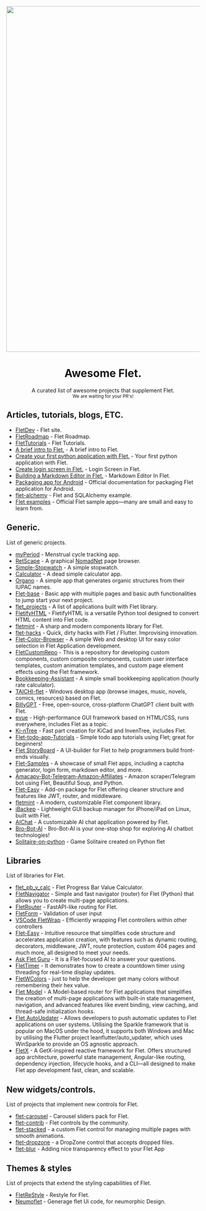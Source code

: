 <p align="center"><img src="banner_wide.png" width=900></p>

<h1 align="center">Awesome Flet.</h1>
<p align="center">A curated list of awesome projects that supplement Flet.<br><small>We are waiting for your PR's!</small></p>

<h2>Articles, tutorials, blogs, ETC.</h2>

- [FletDev](https://flet.dev) - Flet site.
- [FletRoadmap](https://flet.dev/roadmap/) - Flet Roadmap.
- [FletTutorials](https://flet.dev/docs/tutorials/) - Flet Tutorials.
- [A brief intro to Flet.](https://hackernoon.com/a-brief-intro-to-flet-building-flutter-apps-with-python) - A brief intro to Flet.
- [Create your first python application with Flet.](https://www.youtube.com/watch?v=-mZP91Y3naY) - Your first python application with Flet.
- [Create login screen in Flet.](https://www.youtube.com/watch?v=YWUM1Yx79mE) - Login Screen in Flet.
- [Building a Markdown Editor in Flet.](https://betterprogramming.pub/building-a-markdown-editor-previewer-with-flet-7d9b06d6dc4b) - Markdown Editor In Flet.
- [Packaging app for Android](https://flet.dev/docs/publish/android/) - Official documentation for packaging Flet application for Android.
- [flet-alchemy](https://github.com/nbilbo/flet-alchemy/tree/master) - Flet and SQLAlchemy example.
- [Flet examples](https://github.com/flet-dev/examples) - Official Flet sample apps—many are small and easy to learn from.

<h2>Generic.</h2>
<p>List of generic projects.</p>

- [myPeriod](https://codeberg.org/etux/myPeriod) - Menstrual cycle tracking app.
- [RetScape](https://codeberg.org/etux/RetScape) - A graphical [NomadNet](https://github.com/markqvist/NomadNet) page browser.
- [Simple-Stopwatch](https://github.com/taaaf11/Simple-Stopwatch) - A simple stopwatch.
- [Calculator](https://github.com/taaaf11/Calculator) - A dead simple calculator app.
- [Organo](https://github.com/Benitmulindwa/organo) - A simple app that generates organic structures from their IUPAC names.
- [Flet-base](https://github.com/TonyXdZ/flet-base) - Basic app with multiple pages and basic auth functionalities to jump start your next project.
- [flet_projects](https://github.com/LineIndent/flet_projects) - A list of applications built with Flet library.
- [FletifyHTML](https://github.com/Benitmulindwa/FletifyHTML) - FletifyHTML is a versatile Python tool designed to convert HTML content into Flet code.
- [fletmint](https://github.com/Bbalduzz/fletmint) - A sharp and modern components library for Flet.
- [flet-hacks](https://github.com/hololeo/flet-hacks) - Quick, dirty hacks with Flet / Flutter. Improvising innovation.
- [Flet-Color-Browser](https://github.com/ndonkoHenri/Flet-Color-Browser) - A simple Web and desktop UI for easy color selection in Flet Application development.
- [FletCustomRepo](https://github.com/LegendaryPistachio/FletCustomRepo) - This is a repository for developing custom components, custom composite components, custom user interface templates, custom animation templates, and custom page element effects using the Flet framework.
- [Bookkeeping-Assistant](https://github.com/jmzdd/Bookkeeping-Assistant) - A simple small bookkeeping application (hourly rate calculator).
- [TAICHI-flet](https://github.com/moshstudio/TAICHI-flet) - Windows desktop app (browse images, music, novels, comics, resources) based on Flet.
- [BillyGPT](https://github.com/B1lli/BillyGPT) - Free, open-source, cross-platform ChatGPT client built with Flet.
- [evue](https://github.com/scriptiot/evue) - High-performance GUI framework based on HTML/CSS, runs everywhere, includes Flet as a topic.
- [Ki-nTree](https://github.com/sparkmicro/Ki-nTree) - Fast part creation for KiCad and InvenTree, includes Flet.
- [Flet-todo-app-Tutorials](https://github.com/1Mr-Newton/Flet-todo-app-Tutorials) - Simple todo app tutorials using Flet; great for beginners!
- [Flet StoryBoard](https://github.com/SKbarbon/Flet_StoryBoard) - A UI-builder for Flet to help programmers build front-ends visually.
- [Flet-Samples](https://github.com/ndonkoHenri/Flet-Samples) - A showcase of small Flet apps, including a captcha generator, login form, markdown editor, and more.
- [Amacapy-Bot-Telegram-Amazon-Affiliates](https://github.com/sulasoft/Amacapy-Bot-Telegram-Amazon-Affiliates) - Amazon scraper/Telegram bot using Flet, Beautiful Soup, and Python.
- [Flet-Easy](https://github.com/Daxexs/flet-easy) - Add-on package for Flet offering cleaner structure and features like JWT, router, and middleware.
- [fletmint](https://github.com/Bbalduzz/fletmint) - A modern, customizable Flet component library.
- [iBackep](https://github.com/redromnon/iBackep) - Lightweight GUI backup manager for iPhone/iPad on Linux, built with Flet.
- [AIChat](https://github.com/Hayashi-Yudai/aichat) - A customizable AI chat application powered by Flet.
- [Bro-Bot-AI](https://github.com/UnnatMalik/CHAT-BOT) - Bro-Bot-AI is your one-stop shop for exploring AI chatbot technologies!
- [Solitaire-on-python](https://github.com/makhmud-dev/Solitaire-on-python) - Game Solitaire created on Python flet

<h2>Libraries</h2>
<p>List of libraries for Flet.</p>

- [flet_pb_v_calc](https://github.com/xzripper/flet_pb_v_calc) - Flet Progress Bar Value Calculator.
- [FletNavigator](https://github.com/xzripper/flet_navigator) - Simple and fast navigator (router) for Flet (Python) that allows you to create multi-page applications.
- [FletRouter](https://github.com/50Bytes-dev/flet-router) - FastAPI-like routing for Flet.
- [FletForm](https://github.com/50Bytes-dev/flet-form) - Validation of user input
- [VSCode FletWrap](https://github.com/50Bytes-dev/vscode-flet-wrap) - Efficiently wrapping Flet controllers within other controllers
- [Flet-Easy](https://github.com/Daxexs/flet-easy) - Intuitive resource that simplifies code structure and accelerates application creation, with features such as dynamic routing, decorators, middleware, JWT, route protection, custom 404 pages and much more, all designed to meet your needs.
- [Ask Flet Guru](https://gurubase.io/g/flet) - It is a Flet-focused AI to answer your questions.
- [FletTimer](https://github.com/omamkaz/flet-timer) - It demonstrates how to create a countdown timer using threading for real-time display updates.
- [FletWColors](https://github.com/omamkaz/flet-wcolors) - just to help the developer get many colors without remembering their hex value.
- [Flet Model](https://github.com/fasilwdr/flet-model) - A Model-based router for Flet applications that simplifies the creation of multi-page applications with built-in state management, navigation, and advanced features like event binding, view caching, and thread-safe initialization hooks.
- [Flet AutoUpdater](https://github.com/ap4499/sparkle_auto_updater) - Allows developers to push automatic updates to Flet applications on user systems. Utilising the Sparkle framework that is popular on MacOS under the hood, it supports both Windows and Mac by utilising the Flutter project leanflutter/auto_updater, which uses WinSparkle to provide an OS agnostic approach.
- [FletX](https://github.com/AllDotPy/FletX) - A GetX-inspired reactive framework for Flet. Offers structured app architecture, powerful state management, Angular-like routing, dependency injection, lifecycle hooks, and a CLI—all designed to make Flet app development fast, clean, and scalable.

<h2>New widgets/controls.</h2>
<p>List of projects that implement new controls for Flet.</p>

- [flet-carousel](https://github.com/naderidev/flet-carousel) - Carousel sliders pack for Flet.
- [flet-contrib](https://github.com/flet-dev/flet-contrib) - Flet controls by the community.
- [flet-stacked](https://github.com/omamkaz/flet-stacked) - a custom Flet control for managing multiple pages with smooth animations.
- [flet-dropzone](https://github.com/shiena/flet-dropzone) - a DropZone control that accepts dropped files.
- [flet-blur](https://github.com/shiena/flet-blur) - Adding nice transparency effect to your Flet App

<h2>Themes & styles</h2>
<p>List of projects that extend the styling capabilities of Flet.</p>

- [FletReStyle](https://github.com/xzripper/flet_restyle) - Restyle for Flet.
- [Neumoflet](https://github.com/Benitmulindwa/neumoflet) - Generage flet Ui code, for neumorphic Design.
